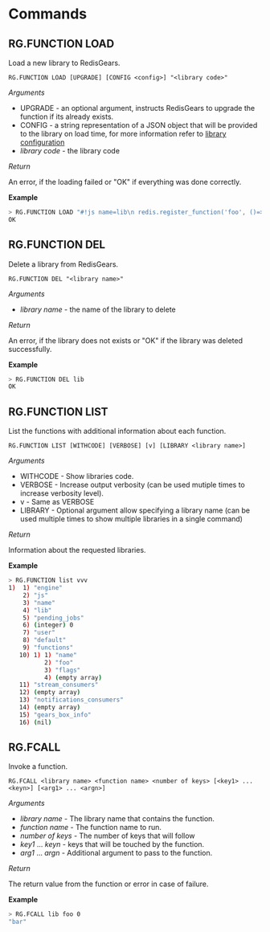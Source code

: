 # Commands

## RG.FUNCTION LOAD

Load a new library to RedisGears.

```
RG.FUNCTION LOAD [UPGRADE] [CONFIG <config>] "<library code>"
```

_Arguments_

* UPGRADE - an optional argument, instructs RedisGears to upgrade the function if its already exists.
* CONFIG - a string representation of a JSON object that will be provided to the library on load time, for more information refer to [library configuration](function_advance_topics.md#library-configuration)
* _library code_ - the library code

_Return_

An error, if the loading failed or "OK" if everything was done correctly.

**Example**
```bash
> RG.FUNCTION LOAD "#!js name=lib\n redis.register_function('foo', ()=>{return 'bar'})"
OK
```

## RG.FUNCTION DEL

Delete a library from RedisGears.

```
RG.FUNCTION DEL "<library name>"
```

_Arguments_

* _library name_ - the name of the library to delete

_Return_

An error, if the library does not exists or "OK" if the library was deleted successfully.

**Example**
```bash
> RG.FUNCTION DEL lib
OK
```

## RG.FUNCTION LIST

List the functions with additional information about each function.

```
RG.FUNCTION LIST [WITHCODE] [VERBOSE] [v] [LIBRARY <library name>]
```

_Arguments_

* WITHCODE - Show libraries code.
* VERBOSE - Increase output verbosity (can be used mutiple times to increase verbosity level).
* v - Same as VERBOSE
* LIBRARY - Optional argument allow specifying a library name (can be used multiple times to show multiple libraries in a single command)

_Return_

Information about the requested libraries.

**Example**
```bash
> RG.FUNCTION list vvv
1)  1) "engine"
    2) "js"
    3) "name"
    4) "lib"
    5) "pending_jobs"
    6) (integer) 0
    7) "user"
    8) "default"
    9) "functions"
   10) 1) 1) "name"
          2) "foo"
          3) "flags"
          4) (empty array)
   11) "stream_consumers"
   12) (empty array)
   13) "notifications_consumers"
   14) (empty array)
   15) "gears_box_info"
   16) (nil)

```

## RG.FCALL

Invoke a function.

```
RG.FCALL <library name> <function name> <number of keys> [<key1> ... <keyn>] [<arg1> ... <argn>]
```

_Arguments_

* _library name_ - The library name that contains the function.
* _function name_ - The function name to run.
* _number of keys_ - The number of keys that will follow
* _key1_ ... _keyn_ - keys that will be touched by the function.
* _arg1_ ... _argn_ - Additional argument to pass to the function.

_Return_

The return value from the function or error in case of failure.

**Example**
```bash
> RG.FCALL lib foo 0
"bar"
```
